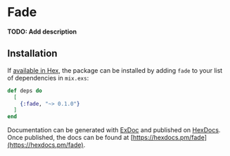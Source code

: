 # Fade

**TODO: Add description**

## Installation

If [available in Hex](https://hex.pm/docs/publish), the package can be installed
by adding `fade` to your list of dependencies in `mix.exs`:

```elixir
def deps do
  [
    {:fade, "~> 0.1.0"}
  ]
end
```

Documentation can be generated with [ExDoc](https://github.com/elixir-lang/ex_doc)
and published on [HexDocs](https://hexdocs.pm). Once published, the docs can
be found at [https://hexdocs.pm/fade](https://hexdocs.pm/fade).

